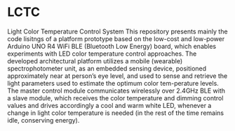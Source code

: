 # LCTC
Light Color Temperature Control System
This repository presents mainly the code lisitngs of a platform prototype based on the low-cost and low-power Arduino UNO R4 WiFi BLE (Bluetooth Low Energy) board, which enables experiments with LED color temperature control approaches. 
The developed architectural platform utilizes a mobile (wearable) spectrophotometer unit, as an embedded sensing device, positioned approximately near at person’s eye level, and used to sense and retrieve the light parameters used to estimate the optimum color tem-perature levels. The master control module communicates wirelessly over 2.4GHz BLE with a slave module, which receives the color temperature and dimming control values and drives accordingly a cool and warm white LED, whenever a change in light color temperature is needed (in the rest of the time remains idle, conserving energy).
